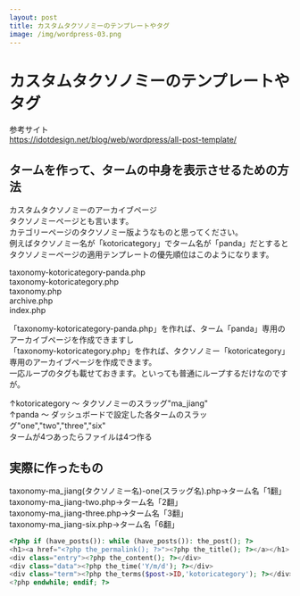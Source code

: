 ```yaml
---
layout: post
title: カスタムタクソノミーのテンプレートやタグ
image: /img/wordpress-03.png
---
```


# カスタムタクソノミーのテンプレートやタグ   

参考サイト   
https://idotdesign.net/blog/web/wordpress/all-post-template/

## タームを作って、タームの中身を表示させるための方法

カスタムタクソノミーのアーカイブページ   
タクソノミーページとも言います。   
カテゴリーページのタクソノミー版ようなものと思ってください。   
例えばタクソノミー名が「kotoricategory」でターム名が「panda」だとするとタクソノミーページの適用テンプレートの優先順位はこのようになります。   

taxonomy-kotoricategory-panda.php   
taxonomy-kotoricategory.php   
taxonomy.php   
archive.php   
index.php   

「taxonomy-kotoricategory-panda.php」を作れば、ターム「panda」専用のアーカイブページを作成できますし   
「taxonomy-kotoricategory.php」を作れば、タクソノミー「kotoricategory」専用のアーカイブページを作成できます。   
一応ループのタグも載せておきます。といっても普通にループするだけなのですが。   

↑kotoricategory ～ タクソノミーのスラッグ"ma_jiang"   
↑panda ～ ダッシュボードで設定した各タームのスラッグ"one","two","three","six"   
タームが4つあったらファイルは4つ作る   

## 実際に作ったもの

taxonomy-ma_jiang(タクソノミー名)-one(スラッグ名).php→ターム名「1翻」   
taxonomy-ma_jiang-two.php→ターム名「2翻」   
taxonomy-ma_jiang-three.php→ターム名「3翻」   
taxonomy-ma_jiang-six.php→ターム名「6翻」   


```php
<?php if (have_posts()): while (have_posts()): the_post(); ?>
<h1><a href="<?php the_permalink(); ?>"><?php the_title(); ?></a></h1>
<div class="entry"><?php the_content(); ?></div>
<div class="data"><?php the_time('Y/m/d'); ?></div>
<div class="term"><?php the_terms($post->ID,'kotoricategory'); ?></div>
<?php endwhile; endif; ?>
```
